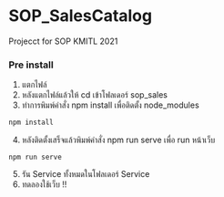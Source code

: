 # SOP_SalesCatalog
Projecct for SOP KMITL 2021
### Pre install

1. แตกไฟล์
2. หลังแตกไฟล์แล้วให้ cd เข้าโฟลเดอร์ sop_sales
3. ทำการพิมพ์คำสั่ง npm install เพื่อติดตั้ง node_modules
```bash
npm install
```
4. หลังติดตั้งเสร็จแล้วพิมพ์คำสั่ง npm run serve เพื่อ run หน้าเว็บ
```
npm run serve
```
5. รัน Service ทั้งหมดในโฟลเดอร์ Service 
6. ทดลองใช้เว็บ !!


